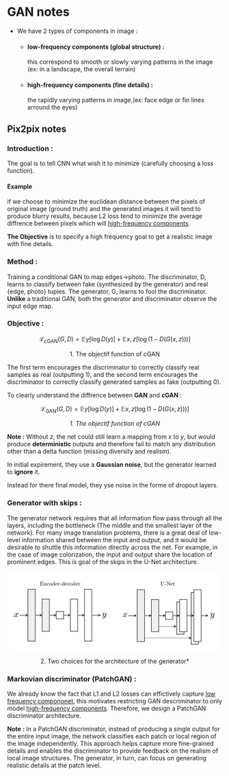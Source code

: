 # GAN notes
- We have 2 types of components in image :
    - ####  low-frequency components (global structure) : 
         <p>this correspond to smooth or slowly varying patterns in the image (ex: in a landscape, the overall terrain) 
    
    - #### high-frequency components (fine details) :
        <p>the rapidly varying patterns in image,(ex: face edge or fin lines arround the eyes)
    
## Pix2pix notes
### Introduction :
The goal is to tell CNN what wish it to minimize (carefully choosing a loss function).

 
#### Example
if we choose to minimize the euclidean distance between the pixels of original image (ground truth) and the generated images it will tend to produce blurry results, because L2 loss tend to minimize the average diffrence between pixels which will [high-frequency components](#high-frequency-components-fine-details).

**The Objective** is to specify a high frequency goal to get a realistic image with fine details.

### Method :

Training a conditional GAN to map edges→photo. The
discriminator, D, learns to classify between fake (synthesized by
the generator) and real {edge, photo} tuples. The generator, G,
learns to fool the discriminator. **Unlike** a traditional GAN,
both the generator and discriminator observe the input edge map.

### Objective :

$$\mathcal{L}_{\text{cGAN}}(G, D) = \mathbb{E}{y}\left[\log D(y)\right] + \mathbb{E}{x,z}\left[\log\left(1 - D\left(G\left(x, z\right)\right)\right)\right] $$
<center>1. The objectif function of cGAN</center>

The first term encourages the discriminator to correctly classify real samples as real (outputting 1), and the second term encourages the discriminator to correctly classify generated samples as fake (outputting 0).

To clearly understand the diffrence between **GAN** and **cGAN** :

$$\mathcal{L}_{\text{GAN}}\left(G, D\right) = \mathbb{E}{y}\left[\log D\left(y\right)\right] + \mathbb{E}{x,z}\left[\log\left(1 - D\left(G\left(x, z\right)\right)\right)\right]$$
*<center>1. The objectif function of cGAN* </center>



**Note :**
Without $z$, the net could still learn a mapping from $x$ to $y$, but would produce **deterministic** outputs and therefore fail to match any distribution other than a delta function (missing diversity and realism).

In initial expirement, they use a **Gaussian noise**, but the generator learned to **ignore** it.

Instead for there final model, they yse noise in the forme of dropout layers.

### Generator with skips :
The generator network requires that all information flow pass through all the layers, including the bottleneck (The middle and the smallest layer of the network). For many image translation problems, there is a great deal of low-level information shared between the input and output, and it would be desirable to shuttle this information directly across the net. For example, in the case of image colorization, the input and output share the location of prominent edges. This is goal of the skips in the U-Net architecture.
<p align='center'>
<a href="url">
<img src="images/u-net.png" height="auto" width="auto"  style="border-radius:10px">
</a>
</p>

<p align='center'>2. Two choices for the architecture of the generator* </p>

### Markovian discriminator (PatchGAN) :
We already know the fact that L1 and L2 losses can effictively capture [low frequency compononet](#low-frequency-components-global-structure), this motivates restricting GAN descriminator to only model [high-frequency components](#high-frequency-components-fine-details). Therefore, we design a PatchGAN discriminator architecture.

**Note :**
In a PatchGAN discriminator, instead of producing a single output for the entire input image, the network classifies each patch or local region of the image independently. This approach helps capture more fine-grained details and enables the discriminator to provide feedback on the realism of local image structures. The generator, in turn, can focus on generating realistic details at the patch level.